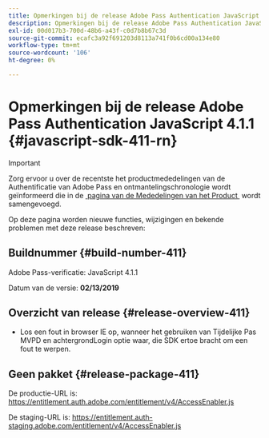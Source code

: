 ```yaml
---
title: Opmerkingen bij de release Adobe Pass Authentication JavaScript 4.1.1
description: Opmerkingen bij de release Adobe Pass Authentication JavaScript 4.1.1
exl-id: 00d017b3-700d-48b6-a43f-c0d7b8b67c3d
source-git-commit: ecafc3a92f691203d8113a741f0b6cd00a134e80
workflow-type: tm+mt
source-wordcount: '106'
ht-degree: 0%

---
```


# Opmerkingen bij de release Adobe Pass Authentication JavaScript 4.1.1 {#javascript-sdk-411-rn}

>[!IMPORTANT]
>
> Zorg ervoor u over de recentste het productmededelingen van de Authentificatie van Adobe Pass en ontmantelingschronologie wordt geïnformeerd die in de [&#x200B; pagina van de Mededelingen van het Product &#x200B;](/help/authentication/product-announcements.md) wordt samengevoegd.

Op deze pagina worden nieuwe functies, wijzigingen en bekende problemen met deze release beschreven:

## Buildnummer {#build-number-411}

Adobe Pass-verificatie: JavaScript 4.1.1

Datum van de versie: **02/13/2019**

## Overzicht van release {#release-overview-411}

* Los een fout in browser IE op, wanneer het gebruiken van Tijdelijke Pas MVPD en achtergrondLogin optie waar, die SDK ertoe bracht om een fout te werpen.

## Geen pakket {#release-package-411}

De productie-URL is: https://entitlement.auth.adobe.com/entitlement/v4/AccessEnabler.js

De staging-URL is: https://entitlement.auth-staging.adobe.com/entitlement/v4/AccessEnabler.js
